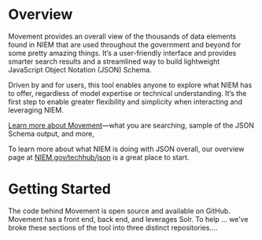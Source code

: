 # Overview 
Movement provides an overall view of the thousands of data elements found in NIEM that are used throughout the government and beyond for some pretty amazing things. It’s a user-friendly interface and provides smarter search results and a streamlined way to build lightweight JavaScript Object Notation (JSON) Schema. 

Driven by and for users, this tool enables anyone to explore what NIEM has to offer, regardless of model expertise or technical understanding. It’s the first step to enable greater flexibility and simplicity when interacting and leveraging NIEM.

[Learn more about Movement](http://niem.github.io/movement/)—what you are searching, sample of the JSON Schema output, and more,

To learn more about what NIEM is doing with JSON overall, our overview page at [NIEM.gov/techhub/json](https://www.niem.gov/techhub/json) is a great place to start. 

# Getting Started
The code behind Movement is open source and available on GitHub. Movement has a front end, back end, and leverages Solr. To help … we’ve broke these sections of the tool into three distinct repositories….


